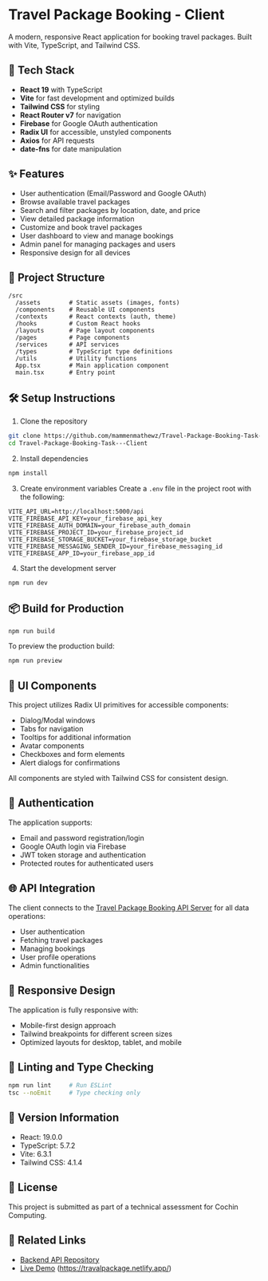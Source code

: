 # Travel Package Booking - Client

A modern, responsive React application for booking travel packages. Built with Vite, TypeScript, and Tailwind CSS.

## 🚀 Tech Stack

- **React 19** with TypeScript
- **Vite** for fast development and optimized builds
- **Tailwind CSS** for styling
- **React Router v7** for navigation
- **Firebase** for Google OAuth authentication
- **Radix UI** for accessible, unstyled components
- **Axios** for API requests
- **date-fns** for date manipulation

## ✨ Features

- User authentication (Email/Password and Google OAuth)
- Browse available travel packages
- Search and filter packages by location, date, and price
- View detailed package information
- Customize and book travel packages
- User dashboard to view and manage bookings
- Admin panel for managing packages and users
- Responsive design for all devices

## 📁 Project Structure

```
/src
  /assets        # Static assets (images, fonts)
  /components    # Reusable UI components
  /contexts      # React contexts (auth, theme)
  /hooks         # Custom React hooks
  /layouts       # Page layout components
  /pages         # Page components
  /services      # API services
  /types         # TypeScript type definitions
  /utils         # Utility functions
  App.tsx        # Main application component
  main.tsx       # Entry point
```

## 🛠️ Setup Instructions

1. Clone the repository
```bash
git clone https://github.com/mammenmathewz/Travel-Package-Booking-Task---Client.git
cd Travel-Package-Booking-Task---Client
```

2. Install dependencies
```bash
npm install
```

3. Create environment variables
Create a `.env` file in the project root with the following:
```env
VITE_API_URL=http://localhost:5000/api
VITE_FIREBASE_API_KEY=your_firebase_api_key
VITE_FIREBASE_AUTH_DOMAIN=your_firebase_auth_domain
VITE_FIREBASE_PROJECT_ID=your_firebase_project_id
VITE_FIREBASE_STORAGE_BUCKET=your_firebase_storage_bucket
VITE_FIREBASE_MESSAGING_SENDER_ID=your_firebase_messaging_id
VITE_FIREBASE_APP_ID=your_firebase_app_id
```

4. Start the development server
```bash
npm run dev
```

## 📦 Build for Production

```bash
npm run build
```

To preview the production build:
```bash
npm run preview
```

## 🔧 UI Components

This project utilizes Radix UI primitives for accessible components:

- Dialog/Modal windows
- Tabs for navigation
- Tooltips for additional information
- Avatar components
- Checkboxes and form elements
- Alert dialogs for confirmations

All components are styled with Tailwind CSS for consistent design.

## 🔐 Authentication

The application supports:
- Email and password registration/login
- Google OAuth login via Firebase
- JWT token storage and authentication
- Protected routes for authenticated users

## 🌐 API Integration

The client connects to the [Travel Package Booking API Server](https://github.com/mammenmathewz/Travel-Package-Booking-Task---Server) for all data operations:

- User authentication
- Fetching travel packages
- Managing bookings
- User profile operations
- Admin functionalities

## 📱 Responsive Design

The application is fully responsive with:
- Mobile-first design approach
- Tailwind breakpoints for different screen sizes
- Optimized layouts for desktop, tablet, and mobile

## 🧪 Linting and Type Checking

```bash
npm run lint     # Run ESLint
tsc --noEmit     # Type checking only
```

## 🔄 Version Information

- React: 19.0.0
- TypeScript: 5.7.2
- Vite: 6.3.1
- Tailwind CSS: 4.1.4

## 📄 License

This project is submitted as part of a technical assessment for Cochin Computing.

## 🔗 Related Links

- [Backend API Repository](https://github.com/mammenmathewz/Travel-Package-Booking-Task---Server)
- [Live Demo](#) (https://travalpackage.netlify.app/)
